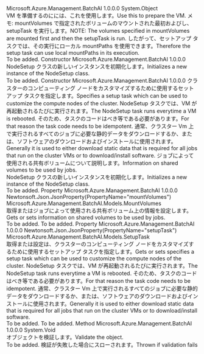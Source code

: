 <Type Name="NodeSetup" FullName="Microsoft.Azure.Management.BatchAI.Models.NodeSetup">
  <TypeSignature Language="C#" Value="public class NodeSetup" />
  <TypeSignature Language="ILAsm" Value=".class public auto ansi beforefieldinit NodeSetup extends System.Object" />
  <TypeSignature Language="DocId" Value="T:Microsoft.Azure.Management.BatchAI.Models.NodeSetup" />
  <TypeSignature Language="VB.NET" Value="Public Class NodeSetup" />
  <TypeSignature Language="F#" Value="type NodeSetup = class" />
  <AssemblyInfo>
    <AssemblyName>Microsoft.Azure.Management.BatchAI</AssemblyName>
    <AssemblyVersion>1.0.0.0</AssemblyVersion>
  </AssemblyInfo>
  <Base>
    <BaseTypeName>System.Object</BaseTypeName>
  </Base>
  <Interfaces />
  <Docs>
    <summary>
            <span data-ttu-id="9ceb4-101">VM を準備するのにには、これを使用します。</span><span class="sxs-lookup"><span data-stu-id="9ceb4-101">Use this to prepare the VM.</span></span> <span data-ttu-id="9ceb4-102">メモ: mountVolumes で指定されたボリュームのマウントされた最初およびし、setupTask を実行します。</span><span class="sxs-lookup"><span data-stu-id="9ceb4-102">NOTE: The volumes specified in mountVolumes are mounted first and then the setupTask is run.</span></span> <span data-ttu-id="9ceb4-103">したがって、セットアップ タスクでは、その実行にローカル mountPaths を使用できます。</span><span class="sxs-lookup"><span data-stu-id="9ceb4-103">Therefore the setup task can use local mountPaths in its execution.</span></span>
            </summary>
    <remarks>To be added.</remarks>
  </Docs>
  <Members>
    <Member MemberName=".ctor">
      <MemberSignature Language="C#" Value="public NodeSetup ();" />
      <MemberSignature Language="ILAsm" Value=".method public hidebysig specialname rtspecialname instance void .ctor() cil managed" />
      <MemberSignature Language="DocId" Value="M:Microsoft.Azure.Management.BatchAI.Models.NodeSetup.#ctor" />
      <MemberSignature Language="VB.NET" Value="Public Sub New ()" />
      <MemberType>Constructor</MemberType>
      <AssemblyInfo>
        <AssemblyName>Microsoft.Azure.Management.BatchAI</AssemblyName>
        <AssemblyVersion>1.0.0.0</AssemblyVersion>
      </AssemblyInfo>
      <Parameters />
      <Docs>
        <summary>
            <span data-ttu-id="9ceb4-104">NodeSetup クラスの新しいインスタンスを初期化します。</span><span class="sxs-lookup"><span data-stu-id="9ceb4-104">Initializes a new instance of the NodeSetup class.</span></span>
            </summary>
        <remarks>To be added.</remarks>
      </Docs>
    </Member>
    <Member MemberName=".ctor">
      <MemberSignature Language="C#" Value="public NodeSetup (Microsoft.Azure.Management.BatchAI.Models.SetupTask setupTask = null, Microsoft.Azure.Management.BatchAI.Models.MountVolumes mountVolumes = null);" />
      <MemberSignature Language="ILAsm" Value=".method public hidebysig specialname rtspecialname instance void .ctor(class Microsoft.Azure.Management.BatchAI.Models.SetupTask setupTask, class Microsoft.Azure.Management.BatchAI.Models.MountVolumes mountVolumes) cil managed" />
      <MemberSignature Language="DocId" Value="M:Microsoft.Azure.Management.BatchAI.Models.NodeSetup.#ctor(Microsoft.Azure.Management.BatchAI.Models.SetupTask,Microsoft.Azure.Management.BatchAI.Models.MountVolumes)" />
      <MemberSignature Language="F#" Value="new Microsoft.Azure.Management.BatchAI.Models.NodeSetup : Microsoft.Azure.Management.BatchAI.Models.SetupTask * Microsoft.Azure.Management.BatchAI.Models.MountVolumes -&gt; Microsoft.Azure.Management.BatchAI.Models.NodeSetup" Usage="new Microsoft.Azure.Management.BatchAI.Models.NodeSetup (setupTask, mountVolumes)" />
      <MemberType>Constructor</MemberType>
      <AssemblyInfo>
        <AssemblyName>Microsoft.Azure.Management.BatchAI</AssemblyName>
        <AssemblyVersion>1.0.0.0</AssemblyVersion>
      </AssemblyInfo>
      <Parameters>
        <Parameter Name="setupTask" Type="Microsoft.Azure.Management.BatchAI.Models.SetupTask" />
        <Parameter Name="mountVolumes" Type="Microsoft.Azure.Management.BatchAI.Models.MountVolumes" />
      </Parameters>
      <Docs>
        <param name="setupTask"><span data-ttu-id="9ceb4-105">クラスターのコンピューティング ノードをカスタマイズするために使用するセットアップ タスクを指定します。</span><span class="sxs-lookup"><span data-stu-id="9ceb4-105">Specifies a setup task which can be used to customize the compute nodes of the cluster.</span></span> <span data-ttu-id="9ceb4-106">NodeSetup タスクでは、VM が再起動されるたびに実行されます。</span><span class="sxs-lookup"><span data-stu-id="9ceb4-106">The NodeSetup task runs everytime a VM is rebooted.</span></span> <span data-ttu-id="9ceb4-107">そのため、タスクのコードはべき等である必要があります。</span><span class="sxs-lookup"><span data-stu-id="9ceb4-107">For that reason the task code needs to be idempotent.</span></span> <span data-ttu-id="9ceb4-108">通常、クラスター Vm 上で実行されるすべてのジョブに必要な静的データをダウンロードするか、または、ソフトウェアのダウンロードおよびインストールに使用されます。</span><span class="sxs-lookup"><span data-stu-id="9ceb4-108">Generally it is used to either download static data that is required for all jobs that run on the cluster VMs or to download/install software.</span></span></param>
        <param name="mountVolumes"><span data-ttu-id="9ceb4-109">ジョブによって使用される共有ボリュームについて説明します。</span><span class="sxs-lookup"><span data-stu-id="9ceb4-109">Information on shared volumes to be used by jobs.</span></span></param>
        <summary>
            <span data-ttu-id="9ceb4-110">NodeSetup クラスの新しいインスタンスを初期化します。</span><span class="sxs-lookup"><span data-stu-id="9ceb4-110">Initializes a new instance of the NodeSetup class.</span></span>
            </summary>
        <remarks>To be added.</remarks>
      </Docs>
    </Member>
    <Member MemberName="MountVolumes">
      <MemberSignature Language="C#" Value="public Microsoft.Azure.Management.BatchAI.Models.MountVolumes MountVolumes { get; set; }" />
      <MemberSignature Language="ILAsm" Value=".property instance class Microsoft.Azure.Management.BatchAI.Models.MountVolumes MountVolumes" />
      <MemberSignature Language="DocId" Value="P:Microsoft.Azure.Management.BatchAI.Models.NodeSetup.MountVolumes" />
      <MemberSignature Language="VB.NET" Value="Public Property MountVolumes As MountVolumes" />
      <MemberSignature Language="F#" Value="member this.MountVolumes : Microsoft.Azure.Management.BatchAI.Models.MountVolumes with get, set" Usage="Microsoft.Azure.Management.BatchAI.Models.NodeSetup.MountVolumes" />
      <MemberType>Property</MemberType>
      <AssemblyInfo>
        <AssemblyName>Microsoft.Azure.Management.BatchAI</AssemblyName>
        <AssemblyVersion>1.0.0.0</AssemblyVersion>
      </AssemblyInfo>
      <Attributes>
        <Attribute>
          <AttributeName>Newtonsoft.Json.JsonProperty(PropertyName="mountVolumes")</AttributeName>
        </Attribute>
      </Attributes>
      <ReturnValue>
        <ReturnType>Microsoft.Azure.Management.BatchAI.Models.MountVolumes</ReturnType>
      </ReturnValue>
      <Docs>
        <summary>
            <span data-ttu-id="9ceb4-111">取得またはジョブによって使用される共有ボリューム上の情報を設定します。</span><span class="sxs-lookup"><span data-stu-id="9ceb4-111">Gets or sets information on shared volumes to be used by jobs.</span></span>
            </summary>
        <value>To be added.</value>
        <remarks>To be added.</remarks>
      </Docs>
    </Member>
    <Member MemberName="SetupTask">
      <MemberSignature Language="C#" Value="public Microsoft.Azure.Management.BatchAI.Models.SetupTask SetupTask { get; set; }" />
      <MemberSignature Language="ILAsm" Value=".property instance class Microsoft.Azure.Management.BatchAI.Models.SetupTask SetupTask" />
      <MemberSignature Language="DocId" Value="P:Microsoft.Azure.Management.BatchAI.Models.NodeSetup.SetupTask" />
      <MemberSignature Language="VB.NET" Value="Public Property SetupTask As SetupTask" />
      <MemberSignature Language="F#" Value="member this.SetupTask : Microsoft.Azure.Management.BatchAI.Models.SetupTask with get, set" Usage="Microsoft.Azure.Management.BatchAI.Models.NodeSetup.SetupTask" />
      <MemberType>Property</MemberType>
      <AssemblyInfo>
        <AssemblyName>Microsoft.Azure.Management.BatchAI</AssemblyName>
        <AssemblyVersion>1.0.0.0</AssemblyVersion>
      </AssemblyInfo>
      <Attributes>
        <Attribute>
          <AttributeName>Newtonsoft.Json.JsonProperty(PropertyName="setupTask")</AttributeName>
        </Attribute>
      </Attributes>
      <ReturnValue>
        <ReturnType>Microsoft.Azure.Management.BatchAI.Models.SetupTask</ReturnType>
      </ReturnValue>
      <Docs>
        <summary>
            <span data-ttu-id="9ceb4-112">取得または設定は、クラスターのコンピューティング ノードをカスタマイズするために使用するセットアップ タスクを指定します。</span><span class="sxs-lookup"><span data-stu-id="9ceb4-112">Gets or sets specifies a setup task which can be used to customize the compute nodes of the cluster.</span></span> <span data-ttu-id="9ceb4-113">NodeSetup タスクでは、VM が再起動されるたびに実行されます。</span><span class="sxs-lookup"><span data-stu-id="9ceb4-113">The NodeSetup task runs everytime a VM is rebooted.</span></span> <span data-ttu-id="9ceb4-114">そのため、タスクのコードはべき等である必要があります。</span><span class="sxs-lookup"><span data-stu-id="9ceb4-114">For that reason the task code needs to be idempotent.</span></span> <span data-ttu-id="9ceb4-115">通常、クラスター Vm 上で実行されるすべてのジョブに必要な静的データをダウンロードするか、または、ソフトウェアのダウンロードおよびインストールに使用されます。</span><span class="sxs-lookup"><span data-stu-id="9ceb4-115">Generally it is used to either download static data that is required for all jobs that run on the cluster VMs or to download/install software.</span></span>
            </summary>
        <value>To be added.</value>
        <remarks>To be added.</remarks>
      </Docs>
    </Member>
    <Member MemberName="Validate">
      <MemberSignature Language="C#" Value="public virtual void Validate ();" />
      <MemberSignature Language="ILAsm" Value=".method public hidebysig newslot virtual instance void Validate() cil managed" />
      <MemberSignature Language="DocId" Value="M:Microsoft.Azure.Management.BatchAI.Models.NodeSetup.Validate" />
      <MemberSignature Language="VB.NET" Value="Public Overridable Sub Validate ()" />
      <MemberSignature Language="F#" Value="abstract member Validate : unit -&gt; unit&#xA;override this.Validate : unit -&gt; unit" Usage="nodeSetup.Validate " />
      <MemberType>Method</MemberType>
      <AssemblyInfo>
        <AssemblyName>Microsoft.Azure.Management.BatchAI</AssemblyName>
        <AssemblyVersion>1.0.0.0</AssemblyVersion>
      </AssemblyInfo>
      <ReturnValue>
        <ReturnType>System.Void</ReturnType>
      </ReturnValue>
      <Parameters />
      <Docs>
        <summary>
            <span data-ttu-id="9ceb4-116">オブジェクトを検証します。</span><span class="sxs-lookup"><span data-stu-id="9ceb4-116">Validate the object.</span></span>
            </summary>
        <remarks>To be added.</remarks>
        <exception cref="T:Microsoft.Rest.ValidationException">
            <span data-ttu-id="9ceb4-117">検証が失敗した場合にスローされます。</span><span class="sxs-lookup"><span data-stu-id="9ceb4-117">Thrown if validation fails</span></span>
            </exception>
      </Docs>
    </Member>
  </Members>
</Type>